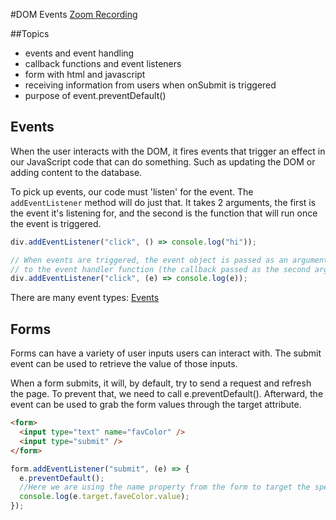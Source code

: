 #DOM Events
[Zoom Recording](https://youtu.be/K5WhnNf9pDI)

##Topics

- events and event handling
- callback functions and event listeners
- form with html and javascript
- receiving information from users when onSubmit is triggered
- purpose of event.preventDefault()

## Events

When the user interacts with the DOM, it fires events that trigger an effect in our JavaScript code that can do something. Such as updating the DOM or adding content to the database.

To pick up events, our code must 'listen' for the event. The `addEventListener` method will do just that. It takes 2 arguments, the first is the event it's listening for, and the second is the function that will run once the event is triggered.

```js
div.addEventListener("click", () => console.log("hi"));

// When events are triggered, the event object is passed as an argument
// to the event handler function (the callback passed as the second arg to addEventListener)
div.addEventListener("click", (e) => console.log(e));
```

There are many event types: [Events](https://developer.mozilla.org/en-US/docs/Web/Events)

## Forms

Forms can have a variety of user inputs users can interact with.
The submit event can be used to retrieve the value of those inputs.

When a form submits, it will, by default, try to send a request and refresh the page. To prevent that, we need to call e.preventDefault(). Afterward, the event can be used to grab the form values through the target attribute.

```html
<form>
  <input type="text" name="favColor" />
  <input type="submit" />
</form>
```

```js
form.addEventListener("submit", (e) => {
  e.preventDefault();
  //Here we are using the name property from the form to target the specific input.
  console.log(e.target.faveColor.value);
});
```

